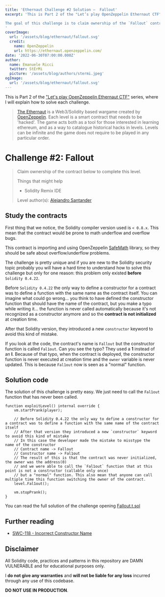 ```yaml
---
title: 'Ethernaut Challenge #2 Solution —  Fallout'
excerpt: 'This is Part 2 of the "Let’s play OpenZeppelin Ethernaut CTF" series, where I will explain how to solve each challenge.</br></br>

The goal of this challenge is to claim ownership of the `Fallout` contract.
'
coverImage: 
  url: '/assets/blog/ethernaut/fallout.svg'
  credit: 
    name: OpenZeppelin
    url: https://ethernaut.openzeppelin.com/
date: '2022-06-30T07:00:00.000Z'
author:
  name: Emanuele Ricci
  twitter: StErMi
  picture: '/assets/blog/authors/stermi.jpeg'
ogImage:
  url: '/assets/blog/ethernaut/fallout.svg'
---
```


This is Part 2 of the ["Let's play OpenZeppelin Ethernaut CTF"](https://stermi.xyz/blog/lets-play-openzeppelin-ethernaut) series, where I will explain how to solve each challenge.

> [The Ethernaut](https://ethernaut.openzeppelin.com/) is a Web3/Solidity based wargame created by [OpenZeppelin](https://openzeppelin.com/).
> Each level is a smart contract that needs to be 'hacked'. The game acts both as a tool for those interested in learning ethereum, and as a way to catalogue historical hacks in levels. Levels can be infinite and the game does not require to be played in any particular order.

# Challenge #2: Fallout

> Claim ownership of the contract below to complete this level.
>
> Things that might help
>
> - Solidity Remix IDE
>
> Level author(s): [Alejandro Santander](https://github.com/ajsantander)

## Study the contracts

First thing that we notice, the Solidity compiler version used is `< 0.8.x`. This mean that the contract would be prone to math underflow and overflow bugs.

This contract is importing and using OpenZeppelin [SafeMath](https://docs.openzeppelin.com/contracts/4.x/api/utils#SafeMath) library, so they should be safe about overflow/underflow problems.

The challenge is pretty unique and if you are new to the Solidity security topic probably you will have a hard time to understand how to solve this challenge but only for one reason: this problem only existed **before** `Solidity 0.4.22`.

Before `Solidity 0.4.22` the only way to define a constructor for a contract was to define a function with the same name as the contract itself.
You can imagine what could go wrong... you think to have defined the constructor function that should have the name of the contract, but you make a typo while writing it... the function is never called automatically because it's not recognized as a constructor anymore and so the **contract is not initialized** at creation time.

After that Solidity version, they introduced a new `constructor` keyword to avoid this kind of mistake.

If you look at the code, the contract's name is `Fallout` but the constructor function is called `Fal1out`. Can you see the typo? They used a **1** instead of an **l**.
Because of that typo, when the contract is deployed, the constructor function is never executed at creation time and the `owner` variable is never updated. This is because `Fal1out` now is seen as a "normal" function.

## Solution code

The solution of this challenge is pretty easy. We just need to call the `Fal1out` function that has never been called.

```solidity
function exploitLevel() internal override {
    vm.startPrank(player);

    // Before Solidity 0.4.22 the only way to define a constructor for a contract was to define a function with the same name of the contract itself
    // After that version they introduced a new `constructor` keyword to avoid this kind of mistake
    // In this case the developer made the mistake to misstype the name of the constructor
    // Contract name -> Fallout
    // Constructor name -> Fal1out
    // The result of this is that the contract was never initialized, the owner was the address(0)
    // and we were able to call the `Fal1out` function that at this point is not a constructor (callable only once)
    // but a "normal" function. This also mean that anyone can call multiple time this function switching the owner of the contract.
    level.Fal1out();

    vm.stopPrank();
}
```

You can read the full solution of the challenge opening [Fallout.t.sol](https://github.com/StErMi/foundry-ethernaut/blob/main/test/Fallout.t.sol)

## Further reading

- [SWC-118 - Incorrect Constructor Name](https://swcregistry.io/docs/SWC-118)

## Disclaimer

All Solidity code, practices and patterns in this repository are DAMN VULNERABLE and for educational purposes only.

I **do not give any warranties** and **will not be liable for any loss** incurred through any use of this codebase.

**DO NOT USE IN PRODUCTION**.

